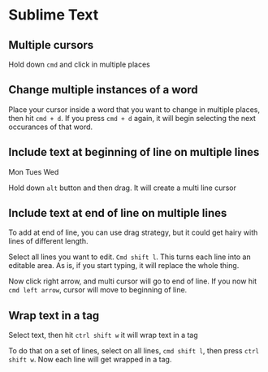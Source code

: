 # Sublime Text

## Multiple cursors

Hold down `cmd` and click in multiple places

## Change multiple instances of a word

Place your cursor inside a word that you want to change in multiple places, then hit `cmd + d`. If you press `cmd + d` again, it will begin selecting the next occurances of that word.

## Include text at beginning of line on multiple lines

Mon
Tues
Wed

Hold down `alt` button and then drag. It will create a multi line cursor

## Include text at end of line on multiple lines

To add at end of line, you can use drag strategy, but it could get hairy with lines of different length.

Select all lines you want to edit. `Cmd shift l`. This turns each line into an editable area. As is, if you start typing, it will replace the whole thing.

Now click right arrow, and multi cursor will go to end of line. If you now hit `cmd left arrow`, cursor will move to beginning of line.

## Wrap text in a tag

Select text, then hit `ctrl shift w` it will wrap text in a tag

To do that on a set of lines, select on all lines, `cmd shift l`, then press `ctrl shift w`. Now each line will get wrapped in a tag.
